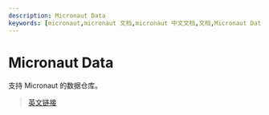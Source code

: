 ```yaml
---
description: Micronaut Data
keywords: [micronaut,micronaut 文档,micronaut 中文文档,文档,Micronaut Data,Data,sql,database,nosql,mq,redis,mogodb]
---
```


# Micronaut Data

支持 Micronaut 的数据仓库。

> [英文链接](https://micronaut-projects.github.io/micronaut-data/latest/guide/)
